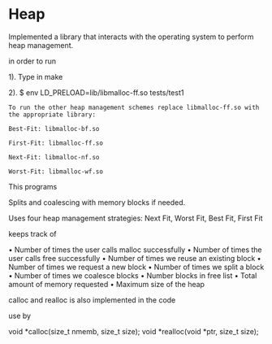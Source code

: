 # Heap

Implemented a library that interacts with the operating system to perform heap management.

in order to run 

1). Type in make 

2). $ env LD_PRELOAD=lib/libmalloc-ff.so tests/test1

    To run the other heap management schemes replace libmalloc-ff.so with the appropriate library:
    
    Best-Fit: libmalloc-bf.so
    
    First-Fit: libmalloc-ff.so
    
    Next-Fit: libmalloc-nf.so
    
    Worst-Fit: libmalloc-wf.so 
    
 This programs 
 
 Splits and coalescing with memory blocks if needed.
 
 Uses four heap management strategies: Next Fit, Worst Fit, Best Fit, First Fit
 
 keeps track of 
 
• Number of times the user calls malloc successfully
• Number of times the user calls free successfully
• Number of times we reuse an existing block
• Number of times we request a new block
• Number of times we split a block
• Number of times we coalesce blocks
• Number blocks in free list
• Total amount of memory requested
• Maximum size of the heap 

calloc and realloc is also implemented in the code

use by

void *calloc(size_t nmemb, size_t size);
void *realloc(void *ptr, size_t size); 
